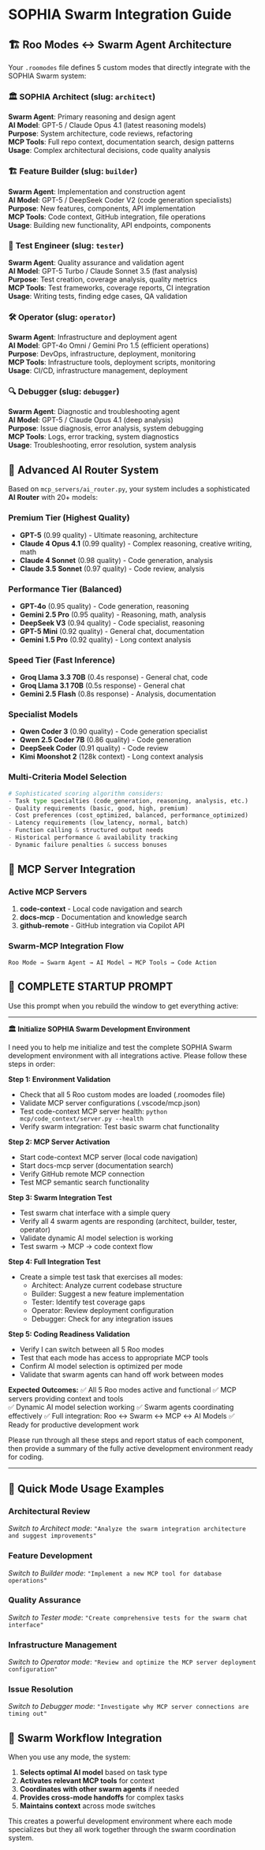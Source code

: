 # SOPHIA Swarm Integration Guide

## 🏗️ Roo Modes ↔ Swarm Agent Architecture

Your `.roomodes` file defines 5 custom modes that directly integrate with the SOPHIA Swarm system:

### 🏛️ **SOPHIA Architect** (slug: `architect`)
**Swarm Agent**: Primary reasoning and design agent  
**AI Model**: GPT-5 / Claude Opus 4.1 (latest reasoning models)  
**Purpose**: System architecture, code reviews, refactoring  
**MCP Tools**: Full repo context, documentation search, design patterns  
**Usage**: Complex architectural decisions, code quality analysis

### 🏗️ **Feature Builder** (slug: `builder`) 
**Swarm Agent**: Implementation and construction agent  
**AI Model**: GPT-5 / DeepSeek Coder V2 (code generation specialists)  
**Purpose**: New features, components, API implementation  
**MCP Tools**: Code context, GitHub integration, file operations  
**Usage**: Building new functionality, API endpoints, components

### 🧪 **Test Engineer** (slug: `tester`)
**Swarm Agent**: Quality assurance and validation agent  
**AI Model**: GPT-5 Turbo / Claude Sonnet 3.5 (fast analysis)  
**Purpose**: Test creation, coverage analysis, quality metrics  
**MCP Tools**: Test frameworks, coverage reports, CI integration  
**Usage**: Writing tests, finding edge cases, QA validation

### 🛠️ **Operator** (slug: `operator`)
**Swarm Agent**: Infrastructure and deployment agent  
**AI Model**: GPT-4o Omni / Gemini Pro 1.5 (efficient operations)  
**Purpose**: DevOps, infrastructure, deployment, monitoring  
**MCP Tools**: Infrastructure tools, deployment scripts, monitoring  
**Usage**: CI/CD, infrastructure management, deployment

### 🔍 **Debugger** (slug: `debugger`)
**Swarm Agent**: Diagnostic and troubleshooting agent  
**AI Model**: GPT-5 / Claude Opus 4.1 (deep analysis)  
**Purpose**: Issue diagnosis, error analysis, system debugging  
**MCP Tools**: Logs, error tracking, system diagnostics  
**Usage**: Troubleshooting, error resolution, system analysis

## 🤖 Advanced AI Router System

Based on `mcp_servers/ai_router.py`, your system includes a sophisticated **AI Router** with 20+ models:

### **Premium Tier** (Highest Quality)
- **GPT-5** (0.99 quality) - Ultimate reasoning, architecture
- **Claude 4 Opus 4.1** (0.99 quality) - Complex reasoning, creative writing, math
- **Claude 4 Sonnet** (0.98 quality) - Code generation, analysis
- **Claude 3.5 Sonnet** (0.97 quality) - Code review, analysis

### **Performance Tier** (Balanced)
- **GPT-4o** (0.95 quality) - Code generation, reasoning
- **Gemini 2.5 Pro** (0.95 quality) - Reasoning, math, analysis
- **DeepSeek V3** (0.94 quality) - Code specialist, reasoning
- **GPT-5 Mini** (0.92 quality) - General chat, documentation
- **Gemini 1.5 Pro** (0.92 quality) - Long context analysis

### **Speed Tier** (Fast Inference)
- **Groq Llama 3.3 70B** (0.4s response) - General chat, code
- **Groq Llama 3.1 70B** (0.5s response) - General chat
- **Gemini 2.5 Flash** (0.8s response) - Analysis, documentation

### **Specialist Models**
- **Qwen Coder 3** (0.90 quality) - Code generation specialist
- **Qwen 2.5 Coder 7B** (0.86 quality) - Code generation
- **DeepSeek Coder** (0.91 quality) - Code review
- **Kimi Moonshot 2** (128k context) - Long context analysis

### **Multi-Criteria Model Selection**
```python
# Sophisticated scoring algorithm considers:
- Task type specialties (code_generation, reasoning, analysis, etc.)
- Quality requirements (basic, good, high, premium)
- Cost preferences (cost_optimized, balanced, performance_optimized)
- Latency requirements (low_latency, normal, batch)
- Function calling & structured output needs
- Historical performance & availability tracking
- Dynamic failure penalties & success bonuses
```

## 🔌 MCP Server Integration

### **Active MCP Servers**
1. **code-context** - Local code navigation and search
2. **docs-mcp** - Documentation and knowledge search  
3. **github-remote** - GitHub integration via Copilot API

### **Swarm-MCP Integration Flow**
```
Roo Mode → Swarm Agent → AI Model → MCP Tools → Code Action
```

## 🚀 COMPLETE STARTUP PROMPT

Use this prompt when you rebuild the window to get everything active:

---

**🏛️ Initialize SOPHIA Swarm Development Environment**

I need you to help me initialize and test the complete SOPHIA Swarm development environment with all integrations active. Please follow these steps in order:

**Step 1: Environment Validation**
- Check that all 5 Roo custom modes are loaded (.roomodes file)
- Validate MCP server configurations (.vscode/mcp.json)  
- Test code-context MCP server health: `python mcp/code_context/server.py --health`
- Verify swarm integration: Test basic swarm chat functionality

**Step 2: MCP Server Activation**
- Start code-context MCP server (local code navigation)
- Start docs-mcp server (documentation search)
- Verify GitHub remote MCP connection
- Test MCP semantic search functionality

**Step 3: Swarm Integration Test**
- Test swarm chat interface with a simple query
- Verify all 4 swarm agents are responding (architect, builder, tester, operator)
- Validate dynamic AI model selection is working
- Test swarm → MCP → code context flow

**Step 4: Full Integration Test**
- Create a simple test task that exercises all modes:
  - Architect: Analyze current codebase structure
  - Builder: Suggest a new feature implementation
  - Tester: Identify test coverage gaps
  - Operator: Review deployment configuration
  - Debugger: Check for any integration issues

**Step 5: Coding Readiness Validation**
- Verify I can switch between all 5 Roo modes
- Test that each mode has access to appropriate MCP tools
- Confirm AI model selection is optimized per mode
- Validate that swarm agents can hand off work between modes

**Expected Outcomes:**
✅ All 5 Roo modes active and functional
✅ MCP servers providing context and tools  
✅ Dynamic AI model selection working
✅ Swarm agents coordinating effectively
✅ Full integration: Roo ↔ Swarm ↔ MCP ↔ AI Models
✅ Ready for productive development work

Please run through all these steps and report status of each component, then provide a summary of the fully active development environment ready for coding.

---

## 🎯 Quick Mode Usage Examples

### **Architectural Review**
*Switch to Architect mode*: `"Analyze the swarm integration architecture and suggest improvements"`

### **Feature Development** 
*Switch to Builder mode*: `"Implement a new MCP tool for database operations"`

### **Quality Assurance**
*Switch to Tester mode*: `"Create comprehensive tests for the swarm chat interface"`

### **Infrastructure Management**
*Switch to Operator mode*: `"Review and optimize the MCP server deployment configuration"`

### **Issue Resolution**
*Switch to Debugger mode*: `"Investigate why MCP server connections are timing out"`

## 🔄 Swarm Workflow Integration

When you use any mode, the system:
1. **Selects optimal AI model** based on task type
2. **Activates relevant MCP tools** for context
3. **Coordinates with other swarm agents** if needed
4. **Provides cross-mode handoffs** for complex tasks
5. **Maintains context** across mode switches

This creates a powerful development environment where each mode specializes but they all work together through the swarm coordination system.